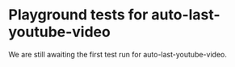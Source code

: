 # Playground tests for auto-last-youtube-video
We are still awaiting the first test run for auto-last-youtube-video.
